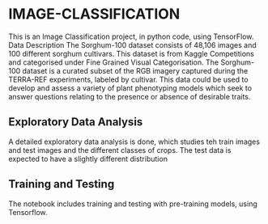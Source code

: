 # IMAGE-CLASSIFICATION
This is an Image Classification project, in python code, using TensorFlow.
Data Description
The Sorghum-100 dataset consists of 48,106 images and 100 different sorghum cultivars. This dataset is from Kaggle Competitions and categorised under Fine Grained Visual Categorisation. The Sorghum-100 dataset is a curated subset of the RGB imagery captured during the TERRA-REF experiments, labeled by cultivar. This data could be used to develop and assess a variety of plant phenotyping models which seek to answer questions relating to the presence or absence of desirable traits. 
## Exploratory Data Analysis
A detailed exploratory data analysis is done, which studies teh train images and test images and the different classes of crops. The test data is expected to have a slightly different distribution


## Training and Testing
The notebook includes training and testing with pre-training models, using Tensorflow.

